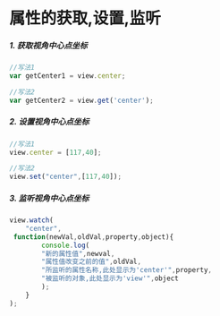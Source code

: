 # 属性的获取,设置,监听

##### 1. 获取视角中心点坐标

```javascript
//写法1
var getCenter1 = view.center;

//写法2
var getCenter2 = view.get('center');
```

##### 2. 设置视角中心点坐标

```javascript
//写法1
view.center = [117,40];

//写法2
view.set("center",[117,40]);
```

##### 3. 监听视角中心点坐标

```javascript
view.watch(
	"center",
 function(newVal,oldVal,property,object){
        console.log(
        "新的属性值",newval,
        "属性值改变之前的值",oldVal,
        "所监听的属性名称,此处显示为'center'",property,
        "被监听的对象,此处显示为'view'",object
        );
    }
);
```

